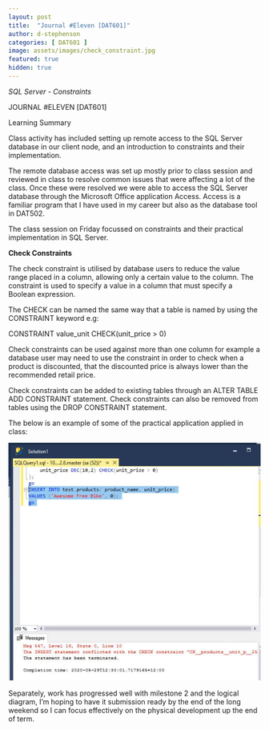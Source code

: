 ```yaml
---
layout: post
title:  "Journal #Eleven [DAT601]"
author: d-stephenson
categories: [ DAT601 ]
image: assets/images/check_constraint.jpg
featured: true
hidden: true
---
```

<i>SQL Server - Constraints</i>

JOURNAL #ELEVEN [DAT601]

Learning Summary<br>

Class activity has included setting up remote access to the SQL Server database in our client node, and an introduction to constraints and their implementation. 

The remote database access was set up mostly prior to class session and reviewed in class to resolve common issues that were affecting a lot of the class. Once these were resolved we were able to access the SQL Server database through the Microsoft Office application Access. Access is a familiar program that I have used in my career but also as the database tool in DAT502. 

The class session on Friday focussed on constraints and their practical implementation in SQL Server.

<b>Check Constraints</b>

The check constraint is utilised by database users to reduce the value range placed in a column, allowing only a certain value to the column.  The constraint is used to specify a value in a column that must specify a Boolean expression. 

The CHECK can be named the same way that a table is named by using the CONSTRAINT keyword e.g:

CONSTRAINT value_unit CHECK(unit_price > 0)

Check constraints can be used against more than one column for example a database user may need to use the constraint in order to check when a product is discounted, that the discounted price is always lower than the recommended retail price. 

Check constraints can be added to existing tables through an ALTER TABLE ADD CONSTRAINT statement. Check constraints can also be removed from tables using the DROP CONSTRAINT statement.

The below is an example of some of the practical application applied in class:

<img src="/assets/images/check_constraint.jpg" alt="Practice Check Constraint">
<br>

Separately, work has progressed well with milestone 2 and the logical diagram, I’m hoping to have it submission ready by the end of the long weekend so I can focus effectively on the physical development up the end of term.